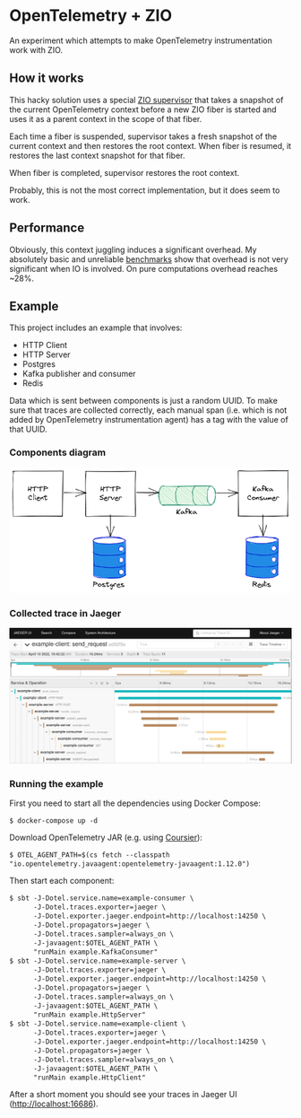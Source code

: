 # OpenTelemetry + ZIO

An experiment which attempts to make OpenTelemetry instrumentation work with ZIO.

## How it works

This hacky solution uses a special [ZIO supervisor](src/main/scala/zio/OpenTelemetrySupervisor.scala) that takes a
snapshot of the current OpenTelemetry context before a new ZIO fiber is started and uses it as a parent context in the
scope of that fiber.

Each time a fiber is suspended, supervisor takes a fresh snapshot of the current context and then restores the root
context. When fiber is resumed, it restores the last context snapshot for that fiber.

When fiber is completed, supervisor restores the root context.

Probably, this is not the most correct implementation, but it does seem to work.

## Performance

Obviously, this context juggling induces a significant overhead. My absolutely basic and
unreliable [benchmarks](docs/BENCHMARKS.md) show that overhead is not very significant when IO is involved. On pure
computations overhead reaches ~28%.

## Example

This project includes an example that involves:

* HTTP Client
* HTTP Server
* Postgres
* Kafka publisher and consumer
* Redis

Data which is sent between components is just a random UUID. To make sure that traces are collected correctly, each
manual span (i.e. which is not added by OpenTelemetry instrumentation agent) has a tag with the value of that UUID.

### Components diagram

![Diagram](docs/diagram.png)

### Collected trace in Jaeger

![Trace](docs/trace.png)

### Running the example

First you need to start all the dependencies using Docker Compose:

```shell
$ docker-compose up -d
```

Download OpenTelemetry JAR (e.g. using [Coursier](https://get-coursier.io)):

```shell
$ OTEL_AGENT_PATH=$(cs fetch --classpath "io.opentelemetry.javaagent:opentelemetry-javaagent:1.12.0")
```

Then start each component:

```shell
$ sbt -J-Dotel.service.name=example-consumer \
      -J-Dotel.traces.exporter=jaeger \
      -J-Dotel.exporter.jaeger.endpoint=http://localhost:14250 \
      -J-Dotel.propagators=jaeger \
      -J-Dotel.traces.sampler=always_on \
      -J-javaagent:$OTEL_AGENT_PATH \
      "runMain example.KafkaConsumer"
$ sbt -J-Dotel.service.name=example-server \
      -J-Dotel.traces.exporter=jaeger \
      -J-Dotel.exporter.jaeger.endpoint=http://localhost:14250 \
      -J-Dotel.propagators=jaeger \
      -J-Dotel.traces.sampler=always_on \
      -J-javaagent:$OTEL_AGENT_PATH \
      "runMain example.HttpServer"
$ sbt -J-Dotel.service.name=example-client \
      -J-Dotel.traces.exporter=jaeger \
      -J-Dotel.exporter.jaeger.endpoint=http://localhost:14250 \
      -J-Dotel.propagators=jaeger \
      -J-Dotel.traces.sampler=always_on \
      -J-javaagent:$OTEL_AGENT_PATH \
      "runMain example.HttpClient"
```

After a short moment you should see your traces in Jaeger UI ([http://localhost:16686](http://localhost:16686)).